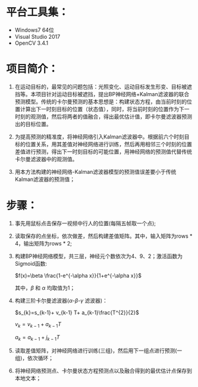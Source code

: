 # 平台工具集：
- Windows7 64位
- Visual Studio 2017
- OpenCV 3.4.1

# 项目简介：

1. 在运动目标的，最常见的问题包括：光照变化、运动目标发生形变、目标被遮挡等。本项目针对运动目标被遮挡，提出BP神经网络+Kalman滤波器的联合预测模型。传统的卡尔曼预测的基本思想是：构建状态方程，由当前时刻的位置计算出下一时刻目标的位置（状态值），同时，将当前时刻的位置作为下一时刻的观测值，然后将两者的值融合，得出最优估计值，即卡尔曼滤波器预测出的目标位置。

2. 为提高预测的精准度，将神经网络引入Kalman滤波器中。根据前六个时刻目标的位置关系，用其差值对神经网络进行训练，然后再用相邻三个时刻的位置差值进行预测，得出下一时刻目标的可能位置，用神经网络的预测值代替传统卡尔曼滤波器中的观测值。
    
3. 用本方法构建的神经网络-Kalman滤波器模型的预测值误差要小于传统Kalman滤波器的预测值；

# 步骤：

1. 事先用鼠标点击保存一视频中行人的位置(每隔五帧取一个点); 
	
2. 读取保存的点坐标，依次做差，然后构建差值矩阵。其中，输入矩阵为rows * 4，输出矩阵为rows * 2;
	
3. 构建BP神经网络模型，共三层，神经元个数依次为4、9、2；激活函数为Sigmoid函数:
	
     $f(x)=\beta \frac{1-e^{-\alpha x}}{1+e^{-\alpha x}}$
				 
     其中，$\beta$ 和 $\alpha$ 均取值为1；
	
4. 构建三阶卡尔曼滤波器($\alpha$-$\beta$-$\gamma$ 滤波器)：
   
    $s_{k}=s_{k-1}+ v_{k-1} T+ a_{k-1}\frac{T^{2}}{2}$
            
    $v_{k}=v_{k-1}+a_{k-1}T$
            
    $a_{k}=a_{k-1}+j_{k-1}T$

5. 读取差值矩阵，对神经网络进行训练(三组)，然后用下一组点进行预测(一组)，依次循环；
  
6. 将神经网络预测点、卡尔曼状态方程预测点以及融合得到的最优估计点保存到本地文本；